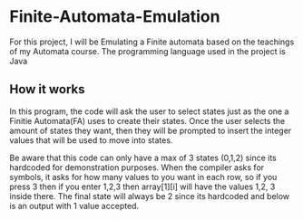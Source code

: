 # Finite-Automata-Emulation
For this project, I will be Emulating a Finite automata based on the teachings of my Automata course. The programming language used in the project is Java

## How it works 
In this program, the code will ask the user to select states just as the one a Finitie Automata(FA) uses to create their states. Once the user selects the amount of states they want, then they will be prompted to insert the integer values that will be used to move into states.
  
Be aware that this code can only have a max of 3 states (0,1,2) since its hardcoded for demonstration purposes. When the compiler asks for symbols, it asks for how many values to you want in each row, so if you press 3 then if you enter 1,2,3 then array[1][i] will have the values 1,2, 3 inside there. The final state will always be 2 since its hardcoded and below is an output with 1 value accepted.
